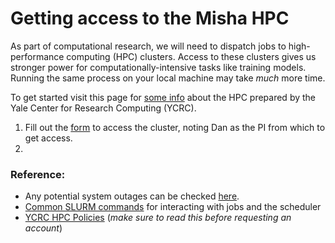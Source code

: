 # Getting access to the Misha HPC

As part of computational research, we will need to dispatch jobs to high-performance computing (HPC) clusters. Access to these clusters gives us stronger power for computationally-intensive tasks like training models. Running the same process on your local machine may take *much* more time.

To get started visit this page for [some info](https://docs.ycrc.yale.edu/clusters/misha/#access-the-cluster) about the HPC prepared by the Yale Center for Research Computing (YCRC).

1. Fill out the [form](https://docs.google.com/forms/d/e/1FAIpQLSfLghL1gSHRkIQj73zPzvLCJ0sojm9aUHZLQGBD_auD054gqA/viewform?usp=send_form) to access the cluster, noting Dan as the PI from which to get access.
2.  

### Reference:
* Any potential system outages can be checked [here](https://research.computing.yale.edu/system-status).
* [Common SLURM commands](https://docs.ycrc.yale.edu/clusters-at-yale/job-scheduling/) for interacting with jobs and the scheduler
* [YCRC HPC Policies](https://research.computing.yale.edu/computing-resources/hpc-policies) (*make sure to read this before requesting an account*)
